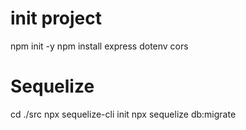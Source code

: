 # init project

npm init -y
npm install express dotenv cors

# Sequelize

cd ./src
npx sequelize-cli init
npx sequelize db:migrate
